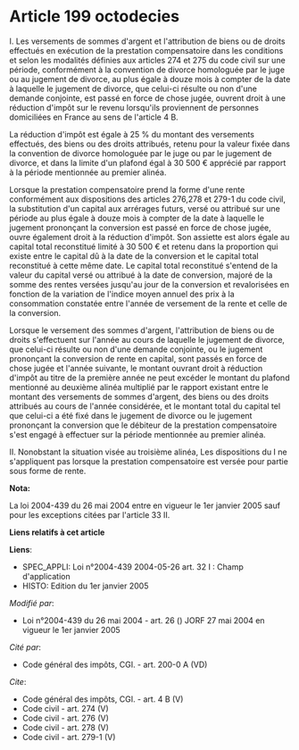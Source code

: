 # Article 199 octodecies

I. Les versements de sommes d'argent et l'attribution de biens ou de droits effectués en exécution de la prestation
compensatoire dans les conditions et selon les modalités définies aux articles 274 et 275 du code civil sur une période,
conformément à la convention de divorce homologuée par le juge ou au jugement de divorce, au plus égale à douze mois à
compter de la date à laquelle le jugement de divorce, que celui-ci résulte ou non d'une demande conjointe, est passé en force
de chose jugée, ouvrent droit à une réduction d'impôt sur le revenu lorsqu'ils proviennent de personnes domiciliées en France
au sens de l'article 4 B. 

La réduction d'impôt est égale à 25 % du montant des versements effectués, des biens ou des droits attribués, retenu pour la
valeur fixée dans la convention de divorce homologuée par le juge ou par le jugement de divorce, et dans la limite d'un
plafond égal à 30 500 € apprécié par rapport à la période mentionnée au premier alinéa. 

Lorsque la prestation compensatoire prend la forme d'une rente conformément aux dispositions des articles 276,278 et 279-1 du
code civil, la substitution d'un capital aux arrérages futurs, versé ou attribué sur une période au plus égale à douze mois à
compter de la date à laquelle le jugement prononçant la conversion est passé en force de chose jugée, ouvre également droit à
la réduction d'impôt. Son assiette est alors égale au capital total reconstitué limité à 30 500 € et retenu dans la
proportion qui existe entre le capital dû à la date de la conversion et le capital total reconstitué à cette même date. Le
capital total reconstitué s'entend de la valeur du capital versé ou attribué à la date de conversion, majoré de la somme des
rentes versées jusqu'au jour de la conversion et revalorisées en fonction de la variation de l'indice moyen annuel des prix à
la consommation constatée entre l'année de versement de la rente et celle de la conversion. 

Lorsque le versement des sommes d'argent, l'attribution de biens ou de droits s'effectuent sur l'année au cours de laquelle
le jugement de divorce, que celui-ci résulte ou non d'une demande conjointe, ou le jugement prononçant la conversion de rente
en capital, sont passés en force de chose jugée et l'année suivante, le montant ouvrant droit à réduction d'impôt au titre de
la première année ne peut excéder le montant du plafond mentionné au deuxième alinéa multiplié par le rapport existant entre
le montant des versements de sommes d'argent, des biens ou des droits attribués au cours de l'année considérée, et le montant
total du capital tel que celui-ci a été fixé dans le jugement de divorce ou le jugement prononçant la conversion que le
débiteur de la prestation compensatoire s'est engagé à effectuer sur la période mentionnée au premier alinéa. 

II. Nonobstant la situation visée au troisième alinéa, Les dispositions du I ne s'appliquent pas lorsque la prestation
compensatoire est versée pour partie sous forme de rente.

**Nota:**

La loi 2004-439 du 26 mai 2004 entre en vigueur le 1er janvier 2005 sauf pour les exceptions citées par l'article 33 II.

**Liens relatifs à cet article**

**Liens**:

  - SPEC_APPLI: Loi n°2004-439 2004-05-26 art. 32 I : Champ d'application
  - HISTO: Edition du 1er janvier 2005

_Modifié par_:

  - Loi n°2004-439 du 26 mai 2004 - art. 26 () JORF 27 mai 2004 en vigueur le 1er janvier 2005

_Cité par_:

  - Code général des impôts, CGI. - art. 200-0 A (VD)

_Cite_:

  - Code général des impôts, CGI. - art. 4 B (V)
  - Code civil - art. 274 (V)
  - Code civil - art. 276 (V)
  - Code civil - art. 278 (V)
  - Code civil - art. 279-1 (V)
